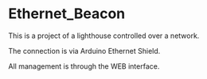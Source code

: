 # Ethernet_Beacon

This is a project of a lighthouse controlled over a network.

The connection is via Arduino Ethernet Shield.

All management is through the WEB interface.
